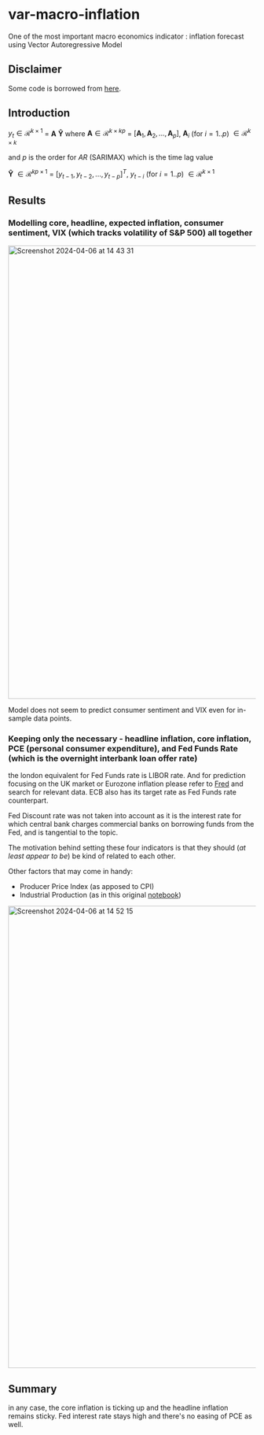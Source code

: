 # var-macro-inflation
One of the most important macro economics indicator : inflation forecast using Vector Autoregressive Model

## Disclaimer

Some code is borrowed from [here](https://github.com/stefan-jansen/machine-learning-for-trading/blob/main/09_time_series_models/04_vector_autoregressive_model.ipynb).

## Introduction

$y_t \in \mathcal{R}^{k\times 1}$ = $\mathbf{A}$ $\mathbf{\hat{Y}}$ where $\mathbf{A} \in \mathcal{R}^{k \times kp}$ = $[ \mathbf{A}_1, \mathbf{A}_2, ... , \mathbf{A}_p]$, $\mathbf{A}_i$ (for $i=1..p$) $\in \mathcal{R}^{k\times k}$


and $p$ is the order for $AR$ (SARIMAX) which is the time lag value

$\mathbf{\hat{Y}}$ $\in \mathcal{R}^{kp \times 1}$ = $[y_{t-1}, y_{t-2}, ... , y_{t-p}]^T$,  $y_{t-i}$ (for $i=1..p$) $\in \mathcal{R}^{k \times 1}$

## Results
### Modelling core, headline, expected inflation, consumer sentiment, VIX (which tracks volatility of S&P 500) all together

<img width="922" alt="Screenshot 2024-04-06 at 14 43 31" src="https://github.com/strawberryfg/var-macro-inflation/assets/8860188/8e3ff9c5-13a8-4bb8-ab8c-0daa6799dd5f">

Model does not seem to predict consumer sentiment and VIX even for in-sample data points.

### Keeping only the necessary - headline inflation, core inflation, PCE (personal consumer expenditure), and Fed Funds Rate (which is the overnight interbank loan offer rate)

the london equivalent for Fed Funds rate is LIBOR rate. And for prediction focusing on the UK market or Eurozone inflation please refer to [Fred](https://fred.stlouisfed.org/searchresults?st=inflation+year+over+year) and search for relevant data. ECB also has its target rate as Fed Funds rate counterpart.

Fed Discount rate was not taken into account as it is the interest rate for which central bank charges commercial banks on borrowing funds from the Fed, and is tangential to the topic.

The motivation behind setting these four indicators is that they should (*at least appear to be*) be kind of related to each other.

Other factors that may come in handy:

- Producer Price Index (as apposed to CPI)
- Industrial Production (as in this original [notebook](https://github.com/stefan-jansen/machine-learning-for-trading/blob/main/09_time_series_models/04_vector_autoregressive_model.ipynb))


<img width="940" alt="Screenshot 2024-04-06 at 14 52 15" src="https://github.com/strawberryfg/var-macro-inflation/assets/8860188/f062c46a-0147-4fce-a6a9-80ae262c6812">

## Summary
in any case, the core inflation is ticking up and the headline inflation remains sticky. Fed interest rate stays high and there's no easing of PCE as well.
